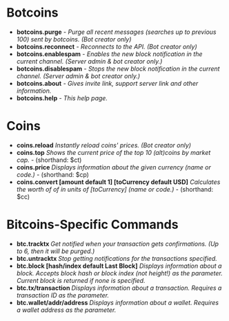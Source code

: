 
# Botcoins
* **botcoins.purge** - *Purge all recent messages (searches up to previous 100) sent by botcoins. (Bot creator only)*
* **botcoins.reconnect** - *Reconnects to the API. (Bot creator only)*
* **botcoins.enablespam** - *Enables the new block notification in the current channel. (Server admin & bot creator only.)*
* **botcoins.disablespam** - *Stops the new block notification in the current channel. (Server admin & bot creator only.)*
* **botcoins.about** - *Gives invite link, support server link and other information.*
* **botcoins.help** - *This help page.*

# Coins
* **coins.reload** *Instantly reload coins' prices. (Bot creator only)*
* **coins.top** *Shows the current price of the top 10 (alt)coins by market cap.* - (shorthand: $ct)
* **coins.price <currencyName>** *Displays information about the given currency (name or code.)* - (shorthand: $cp)
* **coins.convert [amount default 1] <fromCurrency> [toCurrency default USD]** *Calculates the worth of <amount> of <fromCurrency> in units of [toCurrency] (name or code.)* - (shorthand: $cc)

# Bitcoins-Specific Commands
* **btc.tracktx <txid>** *Get notified when your transaction gets confirmations. (Up to 6, then it will be purged.)*
* **btc.untracktx <txid>** *Stop getting notifications for the transactions specified.*
* **btc.block [hash/index default Last Block]** *Displays information about a block. Accepts block hash or block index (not height!) as the parameter. Current block is returned if none is specified.*
* **btc.tx/transaction <txid>** *Displays information about a transaction. Requires a transaction ID as the parameter.*
* **btc.wallet/addr/address <addr>** *Displays information about a wallet. Requires a wallet address as the parameter.*
